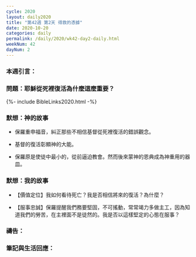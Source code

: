 ```yaml
---
cycle: 2020
layout: daily2020
title: "第42週 第2天 得救的憑據"
date: 2020-10-20
categories: daily
permalink: /daily/2020/wk42-day2-daily.html
weekNum: 42
dayNum: 2
---
```


### 本週引言：


### 問題：耶穌從死裡復活為什麼這麼重要？

{%- include BibleLinks2020.html -%}

### 默想：神的故事 
+ 保羅重申福音，糾正那些不相信基督從死裡復活的錯誤觀念。

+ 基督的復活彰顯神的大能。

+ 保羅原是使徒中最小的，從前逼迫教會。然而後來蒙神的恩典成為神重用的器皿。

### 默想：我的故事
+ 【價值定位】我如何看待死亡？我是否相信將來的復活？為什麼？

+ 【服事忠誠】保羅提醒我們務要堅固，不可搖動，常常竭力多做主工，因為知道我們的勞苦，在主裡面不是徒然的。我是否以這樣堅定的心態在服事？

### 禱告：

### 筆記與生活回應：
